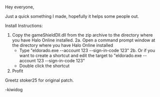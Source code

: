 Hey everyone,

Just a quick something I made, hopefully it helps some people out.

Install Instructions:
1. Copy the gameShieldDll.dll from the zip archive to the directory where you have Halo Online installed.
2a. Open a command prompt window at the directory where you have Halo Online installed
    - Type "eldorado.exe --account 123 --sign-in-code 123"
2b. Or if you want to create a shortcut and edit the target to "eldorado.exe --account 123 --sign-in-code 123"
    - Double click the shortcut
3. Profit

Greetz stoker25 for original patch.

-kiwidog